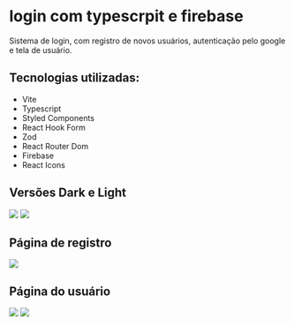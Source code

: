 # login com typescrpit e firebase

Sistema de login, com registro de novos usuários, autenticação pelo google e tela de usuário. 

## Tecnologias utilizadas:
<ul>
  <li>
Vite
   </li>
  <li>
Typescript
   </li>
   <li>
Styled Components
   </li>
   <li>
React Hook Form
   </li>
   <li>
Zod
   </li>
  <li>
React Router Dom
   </li>
  <li>
Firebase
   </li>
  <li>
React Icons
   </li>
</ul>

<h2> Versões Dark e Light </h2>
<img src="https://user-images.githubusercontent.com/96131635/195466093-49e0101d-c077-4c06-895a-46eabfecfd77.jpeg" />
<img src="https://user-images.githubusercontent.com/96131635/195466096-72ff98b9-7a1c-4d73-8ee9-e4369e898160.jpeg" />

<h2> Página de registro </h2>
<img src="https://user-images.githubusercontent.com/96131635/195466688-872cdf01-763c-4cfb-9bb7-5dd77c161263.jpeg" />

<h2> Página do usuário </h2>
<img src="https://user-images.githubusercontent.com/96131635/195466819-a2bdeba2-0eff-4a26-aac4-8c753d634784.jpeg" />
<img src="https://user-images.githubusercontent.com/96131635/195466825-d138f41f-bc8c-4d8c-bf79-667cd602b5e9.jpeg" />
